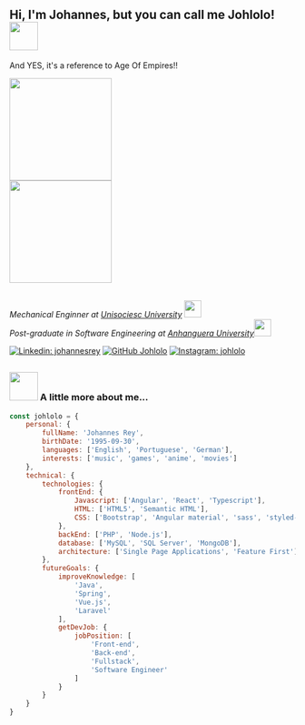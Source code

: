 <h2> Hi, I'm Johannes, but you can call me Johlolo! <img src="https://media.giphy.com/media/3PqeqVoo248xgxq3p1/giphy.gif" width="50"></h2>

<p>And YES, it's a reference to Age Of Empires!!</p>
<img src="https://media.giphy.com/media/geKnQQmQzVms2vdiCb/giphy.gif" width="180">

<div>
<a href="https://www.linkedin.com/in/johannespablorey/" target="_blank">
<img height="180em" src="https://github-readme-stats.vercel.app/api/top-langs/?username=johlolo&layout=compact&langs_count=7&theme=tokyonight"/>
</a>
</div>
<br>
<p><em>Mechanical Enginner at <a href="https://www.unisociesc.com.br">Unisociesc University</a> <img src="https://media.giphy.com/media/1etn2BmiW0nOgoZHTL/giphy.gif" width="30"></br>Post-graduate in Software Engineering at <a href="https://www.anhanguera.com/">Anhanguera University</a><img src="https://media.giphy.com/media/WUlplcMpOCEmTGBtBW/giphy.gif" width="30"> 
</em></p>

[![Linkedin: johannesrey](https://img.shields.io/badge/-LinkedIn-blue?style=flat-square&logo=Linkedin&logoColor=white&link=https://www.linkedin.com/in/johannespablorey/)](https://www.linkedin.com/in/johannespablorey/)
[![GitHub Johlolo](https://img.shields.io/github/followers/johlolo?label=follow&style=social)](https://github.com/Johlolo)
[![Instagram: johlolo](https://img.shields.io/badge/Instagram-E4405F?style=flat-square&logo=instagram&logoColor=white&link=https://www.instagram.com/johlolo_/)](https://www.instagram.com/johlolo_/)

##

### <img src="https://media.giphy.com/media/v0dGnTDFgEr68myH0C/giphy.gif" width="50"> A little more about me...  

```javascript
const johlolo = {
    personal: {
        fullName: 'Johannes Rey',
        birthDate: '1995-09-30',
        languages: ['English', 'Portuguese', 'German'],
        interests: ['music', 'games', 'anime', 'movies']
    },
    technical: {
        technologies: {
            frontEnd: {
                Javascript: ['Angular', 'React', 'Typescript'],
                HTML: ['HTML5', 'Semantic HTML'],
                CSS: ['Bootstrap', 'Angular material', 'sass', 'styled-components'],
            },
            backEnd: ['PHP', 'Node.js'],
            database: ['MySQL', 'SQL Server', 'MongoDB'],
            architecture: ['Single Page Applications', 'Feature First'],
        },
        futureGoals: {
            improveKnowledge: [
                'Java',
                'Spring',
                'Vue.js', 
                'Laravel'
            ],
            getDevJob: {
                jobPosition: [
                    'Front-end', 
                    'Back-end', 
                    'Fullstack', 
                    'Software Engineer'
                ]
            }
        }
    }
}
```
